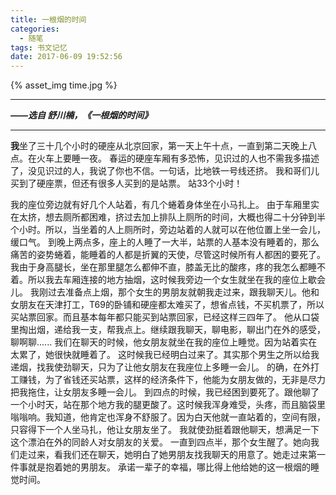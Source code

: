 ```yaml
---
title: 一根烟的时间
categories:
  - 随笔
tags: 书文记忆
date: 2017-06-09 19:52:56
---
```


{% asset_img time.jpg %}

---
***——选自 舒川楠，《一根烟的时间》***

<!-- more -->

---
**我**坐了三十几个小时的硬座从北京回家，第一天上午十点，一直到第二天晚上八点。在火车上要睡一夜。
春运的硬座车厢有多恐怖，见识过的人也不需我多描述了，没见识过的人，我说了你也不信。一句话，比地铁一号线还挤。
我和哥们儿买到了硬座票，但还有很多人买到的是站票。
站33个小时！

我的座位旁边就有好几个人站着，有几个蜷着身体坐在小马扎上。
由于车厢里实在太挤，想去厕所都困难，挤过去加上排队上厕所的时间，大概也得二十分钟到半个小时。所以，当坐着的人上厕所时，旁边站着的人就可以在他位置上坐一会儿，缓口气。
到晚上两点多，座上的人睡了一大半，站票的人基本没有睡着的，那么痛苦的姿势蜷着，能睡着的人都是折翼的天使，尽管这时候所有人都困的要死了。我由于身高腿长，坐在那里腿怎么都伸不直，膝盖无比的酸疼，疼的我怎么都睡不着。所以我去车厢连接的地方抽烟，这时候我旁边一个女生就坐在我的座位上歇会儿。
我刚过去准备点上烟，那个女生的男朋友就朝我走过来，跟我聊天儿。他和女朋友在天津打工，T69的卧铺和硬座都太难买了，想省点钱，不买机票了，所以买站票回家。而且基本每年都只能买到站票回家，已经这样三四年了。
他从口袋里掏出烟，递给我一支，帮我点上。继续跟我聊天，聊电影，聊出门在外的感受，聊啊聊......
我们在聊天的时候，他女朋友就坐在我的座位上睡觉。因为站着实在太累了，她很快就睡着了。
这时候我已经明白过来了。其实那个男生之所以给我递烟，找我使劲聊天，只为了让他女朋友在我座位上多睡一会儿。
的确，在外打工赚钱，为了省钱还买站票，这样的经济条件下，他能为女朋友做的，无非是尽力把我拖住，让女朋友多睡一会儿。
到四点的时候，我已经困到要死了。跟他聊了一个小时天，站在那个地方我的腿更酸了。这时候我浑身难受，头疼，而且脑袋里嗡嗡响。我知道，他肯定也浑身不舒服了。因为白天他就一直站着的，空间有限，只容得下一个人坐马扎，他让女朋友坐了。
我就使劲挺着跟他聊天，想满足一下这个漂泊在外的同龄人对女朋友的关爱。
一直到四点半，那个女生醒了。她向我们走过来，看我们还在聊天，她明白了她男朋友找我聊天的用意了。她走过来第一件事就是抱着她的男朋友。
承诺一辈子的幸福，哪比得上他给她的这一根烟的睡觉时间。
